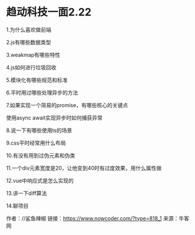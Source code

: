 # 趋动科技一面2.22

1.为什么喜欢做前端

2.js有哪些数据类型

3.weakmap有哪些特性

4.js如何进行垃圾回收

5.模块化有哪些规范和标准

6.平时用过哪些处理异步的方法

7.如果实现一个简易的promise，有哪些核心的关键点

使用async await实现异步时如何捕获异常

8.说一下有哪些使用ts的场景

9.css平时经常用什么布局

10.有没有用到过伪元素和伪类

11.一个div元素宽度是20，让他变到40时有过度效果，用什么属性做

12.vue中响应式是怎么实现的

13.讲一下diff算法

14.聊项目



作者：//鲨鱼辣椒
链接：https://www.nowcoder.com/?type=818_1
来源：牛客网